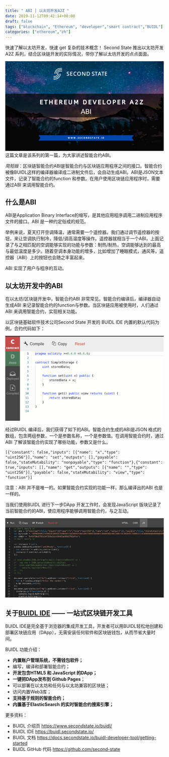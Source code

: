 ```yaml
---
title: " ABI | 以太坊开发A2Z "
date: 2019-11-12T09:42:14+08:00
draft: false
tags: ["blockchain", "Ethereum", "developer","smart contract","BUIDL"]
categories: ["ethereum","zh"]
---
```


快速了解以太坊开发，快速 get 复杂的技术概念！
Second State 推出以太坊开发A2Z 系列，结合区块链开发的实际情况，带你了解以太坊开发的点点面面。

![](/images/20191112-abi-01.png)
这篇文章是该系列的第一篇，为大家讲述智能合约ABI。

*简短版*：区块链智能合约ABI是智能合约与区块链应用程序之间的接口。智能合约被像BUIDL这样的编译器编译成二进制文件后，会自动生成ABI。ABI是JSON文本文件，记录了智能合约的function 和参数。在用户使用区块链应用程序时，需要通过ABI 来调用智能合约。

## 什么是ABI

ABI是Application Binary Interface的缩写，是其他应用程序调用二进制应用程序文件的接口。ABI 是一种约定俗成的规范。

举例来说，夏天打开空调降温，通常需要一个遥控器。我们通过调节遥控器的按钮，来让空调执行制冷，降低/调高温度等操作。遥控器就相当于一个ABI，上面记录了与之相匹配的空调能够实现的功能与参数：制热/制热，空调能够达到的最高与最低温度是多少。随着空调本身功能的增多，比如增加了睡眠模式，通风等，遥控器（ABI）上的按钮也会随之丰富起来。

ABI 实现了用户与程序的互动。

## 以太坊开发中的ABI

在以太坊/区块链开发中，智能合约ABI 非常常见。智能合约编译后，编译器自动生成ABI 来记录智能合约的function与参数。当区块链应用被使用时，人们通过ABI 来调用智能合约，实现相关功能。

以区块链基础软件技术公司Second State 开发的 BUIDL IDE 内置的默认代码为例，合约代码如下：

![](/images/20191112-abi-02.png)

经过BUIDL 编译后，我们获得了如下的ABI。智能合约生成的ABI是JSON 格式的数组，包含两组参数，一个是参数名称，一个是参数值。在调用智能合约时，通过ABI 了解该智能合约实现了哪些功能，参数又是什么。
```
[{"constant": false,"inputs": [{"name": "x","type": "uint256"}],"name": "set","outputs": [],"payable": false,"stateMutability": "nonpayable","type": "function"},{"constant": true,"inputs": [],"name": "get","outputs": [{"name": "","type": "uint256"}],"payable": false,"stateMutability": "view","type": "function"}]
```

注意：ABI 并不是唯一的。如果智能合约实现的功能一样，那么编译出的ABI 也是一样的。

当我们使用BUIDL 进行下一步DApp 开发工作时，会发现JavaScript 版块记录了当前智能合约的ABI，使应用程序能够调用智能合约，与之互动。

![](/images/20191112-abi-03.png)

## 关于[BUIDL IDE](https://www.secondstate.io/buidl/) —— 一站式区块链开发工具

BUIDL IDE是完全基于浏览器的集成开发工具，开发者可以用BUIDL轻松地创建和部署区块链应用（DApp），无需安装任何软件和区块链钱包，从而节省大量时间。

BUIDL 功能介绍：

* **内置账户管理系统，不需钱包软件；**
* 编写，编译和部署智能合约；
* **开发包含HTML5 和 JavaScript 的DApp；**
* **一键把DApp发布到 Github Pages**；
* 可以部署在以太坊和任何与以太坊兼容的区块链；
* 访问内置Web3库；
* **支持基于规则的智能合约；**
* **内置基于ElasticSearch 的实时智能合约搜索引擎；**


更多资料：

* BUIDL 介绍页
    https://www.secondstate.io/buidl/
* BUIDL IDE
    https://buidl.secondstate.io/
* BUIDL 文档
    https://docs.secondstate.io/buidl-developer-tool/getting-started
* BUIDL GitHub 代码
    https://github.com/second-state



